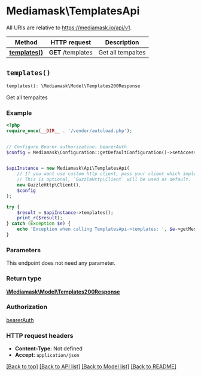 # Mediamask\TemplatesApi

All URIs are relative to https://mediamask.io/api/v1.

Method | HTTP request | Description
------------- | ------------- | -------------
[**templates()**](TemplatesApi.md#templates) | **GET** /templates | Get all tempaltes


## `templates()`

```php
templates(): \Mediamask\Model\Templates200Response
```

Get all tempaltes

### Example

```php
<?php
require_once(__DIR__ . '/vendor/autoload.php');


// Configure Bearer authorization: bearerAuth
$config = Mediamask\Configuration::getDefaultConfiguration()->setAccessToken('YOUR_ACCESS_TOKEN');


$apiInstance = new Mediamask\Api\TemplatesApi(
    // If you want use custom http client, pass your client which implements `GuzzleHttp\ClientInterface`.
    // This is optional, `GuzzleHttp\Client` will be used as default.
    new GuzzleHttp\Client(),
    $config
);

try {
    $result = $apiInstance->templates();
    print_r($result);
} catch (Exception $e) {
    echo 'Exception when calling TemplatesApi->templates: ', $e->getMessage(), PHP_EOL;
}
```

### Parameters

This endpoint does not need any parameter.

### Return type

[**\Mediamask\Model\Templates200Response**](../Model/Templates200Response.md)

### Authorization

[bearerAuth](../../README.md#bearerAuth)

### HTTP request headers

- **Content-Type**: Not defined
- **Accept**: `application/json`

[[Back to top]](#) [[Back to API list]](../../README.md#endpoints)
[[Back to Model list]](../../README.md#models)
[[Back to README]](../../README.md)
